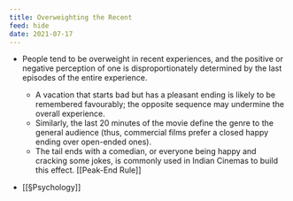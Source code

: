 ```yaml
---
title: Overweighting the Recent
feed: hide
date: 2021-07-17
---
```


- People tend to be overweight in recent experiences, and the positive or negative perception of one is disproportionately determined by the last episodes of the entire experience. 
	- A vacation that starts bad but has a pleasant ending is likely to be remembered favourably; the opposite sequence may undermine the overall experience.
	- Similarly, the last 20 minutes of the movie define the genre to the general audience (thus, commercial films prefer a closed happy ending over open-ended ones). 
	- The tail ends with a comedian, or everyone being happy and cracking some jokes, is commonly used in Indian Cinemas to build this effect. [[Peak-End Rule]]

- [[§Psychology]]